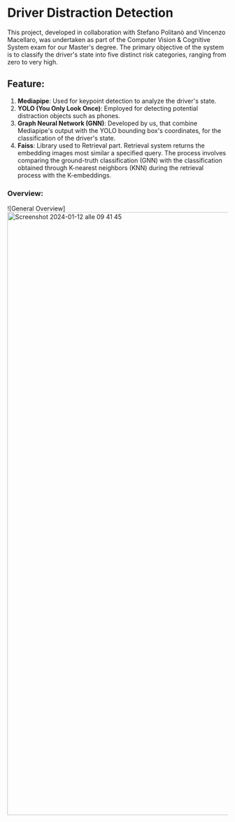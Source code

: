 # Driver Distraction Detection

This project, developed in collaboration with Stefano Politanò and Vincenzo Macellaro, was undertaken as part of the Computer Vision & Cognitive System exam for our Master's degree. The primary objective of the system is to classify the driver's state into five distinct risk categories, ranging from zero to very high.

## Feature: 
1. **Mediapipe**: Used for keypoint detection to analyze the driver's state.
2. **YOLO (You Only Look Once)**: Employed for detecting potential distraction objects such as phones.
3. **Graph Neural Network (GNN)**: Developed by us, that combine Mediapipe's output with the YOLO bounding box's coordinates, for the classification of the driver's state.
4. **Faiss**: Library used to Retrieval part. Retrieval system returns the embedding images most similar a specified query. The process involves comparing the ground-truth classification (GNN) with the classification obtained through K-nearest neighbors (KNN) during the retrieval process with the K-embeddings.

### Overview: 
![General Overview]
<img width="1379" alt="Screenshot 2024-01-12 alle 09 41 45" src="https://github.com/zampifre/DDD/assets/60720249/96f27e10-aaca-4fec-a6a5-8874602d0015">
